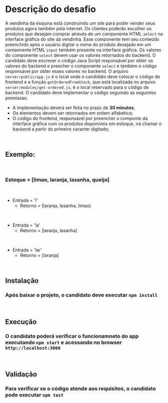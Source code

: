 # Descrição do desafio

A vendinha da esquina está construindo um site para poder vender seus produtos agora também pela internet. Os clientes poderão escolher os produtos que desejam comprar através de um componente HTML `select` na interface gráfica do site da vendinha. Esse componente tem seu conteúdo preenchido após o usuário digitar o nome do produto desejado em um componente HTML `input` também presente na interface gráfica. Os valores do componente `select` devem usar os valores retornados do backend. O candidato deve escrever o código Java Script responsável por obter os valores do backend e preecher o componente `select` e também o código responsável por obter esses valores no backend. O arquivo `server/public/app.js` é o local onde o candidato deve colocar o código de frontend e a função `getOrderedFromStock`, que está localizada no arquivo `server/modules/get-ordered.js`, é o local reservado para o código de backend. O candidato deve implementar o código seguindo as seguintes premissas:

- A implementação deverá ser feita no prazo de **30 minutos**;
- Os elementos devem ser retornados em ordem alfabética;
- O código do frontend, responsável por preencher o componte da interface gráfica com os produtos disponíveis em estoque, irá chamar o backend a partir do primeiro caracter digitado;

<br>

## Exemplo:

<br>

### Estoque = [limao, laranja, lasanha, queijo]

<br>

- Entrada = 'l'
    - Retorno = [laranja, lasanha, limao]

<br>

- Entrada = 'la'
    - Retorno = [laranja, lasanha]

<br>

- Entrada = 'lar'
    - Retorno = [laranja]

<br>

## Instalação

### Após baixar o projeto, o candidato deve executar `npm install`

<br>

## Execução 

### O candidato poderá verificar o funcionamneto do app executando `npm start` e acessando no browser `http://localhost:3000`


<br>

## Validação

### Para verificar se o código atende aos requisitos, o candidato pode executar `npm test`
